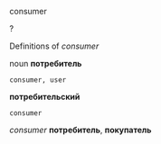 consumer

?


Definitions of _consumer_

noun
**потребитель**

    consumer, user
**потребительский**

    consumer

_consumer_
**потребитель**, **покупатель**